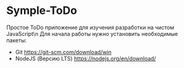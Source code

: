 # Symple-ToDo
Простое ToDo приложение для изучения разработки на чистом JavaScript\n
Для начала работы нужно установить необходимые пакеты:
- Git https://git-scm.com/download/win
- NodeJS (Версию LTS) https://nodejs.org/en/download/

